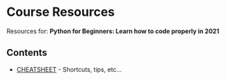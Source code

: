 # Course Resources

Resources for: **Python for Beginners: Learn how to code properly in 2021**

## Contents

 * [CHEATSHEET](CHEATSHEET.md) - Shortcuts, tips, etc...

